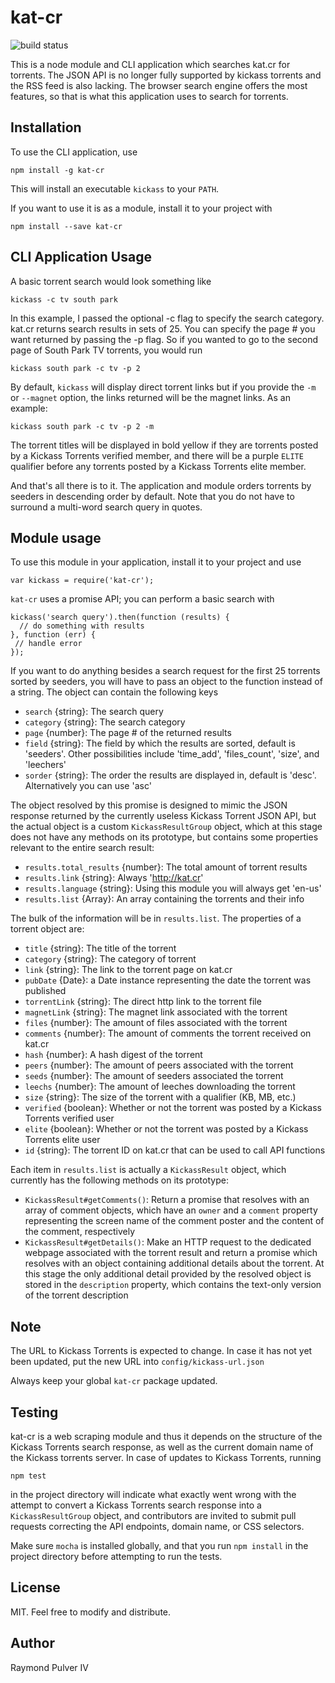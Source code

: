 # kat-cr
![build status](https://ci.appveyor.com/api/projects/status/github/raypulver/kat-cr&retina=true)

This is a node module and CLI application which searches kat.cr for torrents. The JSON API is no longer fully supported by kickass torrents and the RSS feed is also lacking. The browser search engine offers the most features, so that is what this application uses to search for torrents.


## Installation
To use the CLI application, use

```
npm install -g kat-cr
```

This will install an executable `kickass` to your `PATH`.

If you want to use it is as a module, install it to your project with

```
npm install --save kat-cr
```


## CLI Application Usage

A basic torrent search would look something like

```
kickass -c tv south park
```

In this example, I passed the optional -c flag to specify the search category. kat.cr returns search results in sets of 25. You can specify the page # you want returned by passing the -p flag. So if you wanted to go to the second page of South Park TV torrents, you would run

```
kickass south park -c tv -p 2
```

By default, `kickass` will display direct torrent links but if you provide the `-m` or `--magnet` option, the links returned will be the magnet links. As an example:

```
kickass south park -c tv -p 2 -m
```

The torrent titles will be displayed in bold yellow if they are torrents posted by a Kickass Torrents verified member, and there will be a purple `ELITE` qualifier before any torrents posted by a Kickass Torrents elite member.

And that's all there is to it. The application and module orders torrents by seeders in descending order by default. Note that you do not have to surround a multi-word search query in quotes.

## Module usage
To use this module in your application, install it to your project and use

```
var kickass = require('kat-cr');
```

`kat-cr` uses a promise API; you can perform a basic search with

```
kickass('search query').then(function (results) {
  // do something with results
}, function (err) {
 // handle error
});
```

If you want to do anything besides a search request for the first 25 torrents sorted by seeders, you will have to pass an object to the function instead of a string. The object can contain the following keys
* `search` {string}: The search query
* `category` {string}: The search category
* `page` {number}: The page # of the returned results
* `field` {string}: The field by which the results are sorted, default is 'seeders'. Other possibilities include 'time\_add', 'files\_count', 'size', and 'leechers'
* `sorder` {string}: The order the results are displayed in, default is 'desc'. Alternatively you can use 'asc'

The object resolved by this promise is designed to mimic the JSON response returned by the currently useless Kickass Torrent JSON API, but the actual object is a custom `KickassResultGroup` object, which at this stage does not have any methods on its prototype, but contains some properties relevant to the entire search result:
* `results.total_results` {number}: The total amount of torrent results
* `results.link` {string}: Always 'http://kat.cr'
* `results.language` {string}: Using this module you will always get 'en-us'
* `results.list` {Array}: An array containing the torrents and their info

The bulk of the information will be in `results.list`. The properties of a torrent object are:
* `title` {string}: The title of the torrent
* `category` {string}: The category of torrent
* `link` {string}: The link to the torrent page on kat.cr
* `pubDate` {Date}: a Date instance representing the date the torrent was published
* `torrentLink` {string}: The direct http link to the torrent file
* `magnetLink` {string}: The magnet link associated with the torrent
* `files` {number}: The amount of files associated with the torrent
* `comments` {number}: The amount of comments the torrent received on kat.cr
* `hash` {number}: A hash digest of the torrent
* `peers` {number}: The amount of peers associated with the torrent
* `seeds` {number}: The amount of seeders associated the torrent
* `leechs` {number}: The amount of leeches downloading the torrent
* `size` {string}: The size of the torrent with a qualifier (KB, MB, etc.)
* `verified` {boolean}: Whether or not the torrent was posted by a Kickass Torrents verified user
* `elite` {boolean}: Whether or not the torrent was posted by a Kickass Torrents elite user
* `id` {string}: The torrent ID on kat.cr that can be used to call API functions

Each item in `results.list` is actually a `KickassResult` object, which currently has the following methods on its prototype:

* `KickassResult#getComments()`: Return a promise that resolves with an array of comment objects, which have an `owner` and a `comment` property representing the screen name of the comment poster and the content of the comment, respectively
* `KickassResult#getDetails()`: Make an HTTP request to the dedicated webpage associated with the torrent result and return a promise which resolves with an object containing additional details about the torrent. At this stage the only additional detail provided by the resolved object is stored in the `description` property, which contains the text-only version of the torrent description


## Note

The URL to Kickass Torrents is expected to change. In case it has not yet been updated, put the new URL into `config/kickass-url.json`

Always keep your global `kat-cr` package updated.


## Testing

kat-cr is a web scraping module and thus it depends on the structure of the Kickass Torrents search response, as well as the current domain name of the Kickass torrents server. In case of updates to Kickass Torrents, running

```
npm test
```

in the project directory will indicate what exactly went wrong with the attempt to convert a Kickass Torrents search response into a `KickassResultGroup` object, and contributors are invited to submit pull requests correcting the API endpoints, domain name, or CSS selectors.

Make sure `mocha` is installed globally, and that you run `npm install` in the project directory before attempting to run the tests.


## License

MIT. Feel free to modify and distribute.


## Author

Raymond Pulver IV

